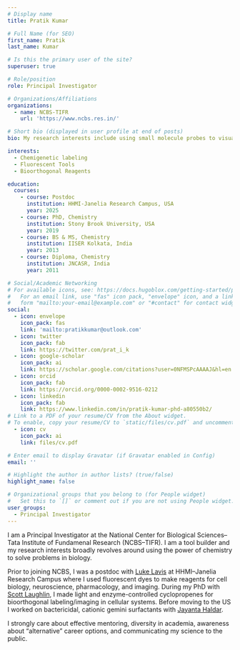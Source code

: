 ```yaml
---
# Display name
title: Pratik Kumar

# Full Name (for SEO)
first_name: Pratik
last_name: Kumar

# Is this the primary user of the site?
superuser: true

# Role/position
role: Principal Investigator

# Organizations/Affiliations
organizations:
  - name: NCBS-TIFR
    url: 'https://www.ncbs.res.in/'

# Short bio (displayed in user profile at end of posts)
bio: My research interests include using small molecule probes to visualize and manipulate biological processess.

interests:
  - Chemigenetic labeling
  - Fluorescent Tools
  - Bioorthogonal Reagents

education:
  courses:
    - course: Postdoc
      institution: HHMI-Janelia Research Campus, USA
      year: 2025
    - course: PhD, Chemistry
      institution: Stony Brook University, USA
      year: 2019
    - course: BS & MS, Chemistry
      institution: IISER Kolkata, India
      year: 2013
    - course: Diploma, Chemistry
      institution: JNCASR, India
      year: 2011

# Social/Academic Networking
# For available icons, see: https://docs.hugoblox.com/getting-started/page-builder/#icons
#   For an email link, use "fas" icon pack, "envelope" icon, and a link in the
#   form "mailto:your-email@example.com" or "#contact" for contact widget.
social:
  - icon: envelope
    icon_pack: fas
    link: 'mailto:pratikkumar@outlook.com'
  - icon: twitter
    icon_pack: fab
    link: https://twitter.com/prat_i_k
  - icon: google-scholar
    icon_pack: ai
    link: https://scholar.google.com/citations?user=0NFMSPcAAAAJ&hl=en
  - icon: orcid
    icon_pack: fab
    link: https://orcid.org/0000-0002-9516-0212
  - icon: linkedin
    icon_pack: fab
    link: https://www.linkedin.com/in/pratik-kumar-phd-a80550b2/
# Link to a PDF of your resume/CV from the About widget.
# To enable, copy your resume/CV to `static/files/cv.pdf` and uncomment the lines below.
  - icon: cv
    icon_pack: ai
    link: files/cv.pdf

# Enter email to display Gravatar (if Gravatar enabled in Config)
email: ''

# Highlight the author in author lists? (true/false)
highlight_name: false

# Organizational groups that you belong to (for People widget)
#   Set this to `[]` or comment out if you are not using People widget.
user_groups:
  - Principal Investigator
---
```


I am a Principal Investigator at the National Center for Biological Sciences–Tata Institute of Fundamenal Research (NCBS–TIFR). I am a tool builder and my research interests broadly revolves around using the power of chemistry to solve problems in biology.

Prior to joining NCBS, I was a postdoc with <a href="https://www.janelia.org/lab/lavis-lab" target="_blank">Luke Lavis</a> at HHMI–Janelia Research Campus where I used fluorescent dyes to make reagents for cell biology, neuroscience, pharmacology, and imaging. During my PhD with <a href="https://www.laughlinlab.com" target="_blank">Scott Laughlin</a>, I made light and enzyme-controlled cyclopropenes for bioorthogonal labeling/imaging in cellular systems. Before moving to the US I worked on bactericidal, cationic gemini surfactants with <a href="https://www.jncasr.ac.in/jayanta" target="_blank">Jayanta Haldar</a>.

I strongly care about effective mentoring, diversity in academia, awareness about “alternative” career options, and communicating my science to the public.

